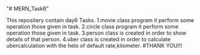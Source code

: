 "# MERN_Task6" 

This repositery contain day6 Tasks.
1.movie class program it perform some operation those given in task. 
2.circle class program it perform some operation those given in task.
3.person class is created in order to show details of that person.
4.uber class is created in order to calculate ubercalculation with the helo of default rate,kilometer.
                                   #THANK YOU!!!
